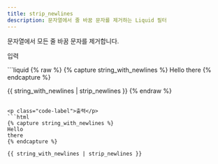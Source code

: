 ```yaml
---
title: strip_newlines
description: 문자열에서 줄 바꿈 문자를 제거하는 Liquid 필터
---
```


문자열에서 모든 줄 바꿈 문자를 제거합니다.

<p class="code-label">입력</p>
```liquid
{% raw %}
{% capture string_with_newlines %}
Hello
there
{% endcapture %}

{{ string_with_newlines | strip_newlines }}
{% endraw %}
```

<p class="code-label">출력</p>
```html
{% capture string_with_newlines %}
Hello
there
{% endcapture %}

{{ string_with_newlines | strip_newlines }}
```
